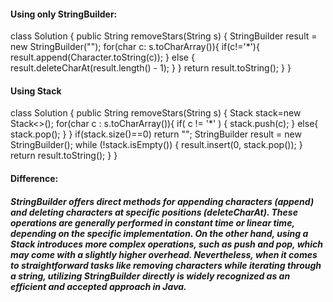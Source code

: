 #### Using only StringBuilder: 

class Solution {
    public String removeStars(String s) {
        StringBuilder result = new StringBuilder("");
        for(char c: s.toCharArray()){
            if(c!='*'){
                result.append(Character.toString(c));
            }
            else {
                result.deleteCharAt(result.length() - 1);
            }
        }
        return result.toString();
    }
}

#### Using Stack

class Solution {
    public String removeStars(String s) {
        Stack<Character> stack=new Stack<>();
        for(char c : s.toCharArray()){
            if( c != '*' ) {
                stack.push(c);
            }
            else{
                stack.pop();
            }
        }
        if(stack.size()==0)
			return "";
        StringBuilder result = new StringBuilder();
        while (!stack.isEmpty()) {
            result.insert(0, stack.pop());
        }
        return result.toString();
    }
}

#### Difference: 
##### StringBuilder offers direct methods for appending characters (append) and deleting characters at specific positions (deleteCharAt). These operations are generally performed in constant time or linear time, depending on the specific implementation. On the other hand, using a Stack introduces more complex operations, such as push and pop, which may come with a slightly higher overhead. Nevertheless, when it comes to straightforward tasks like removing characters while iterating through a string, utilizing StringBuilder directly is widely recognized as an efficient and accepted approach in Java.
